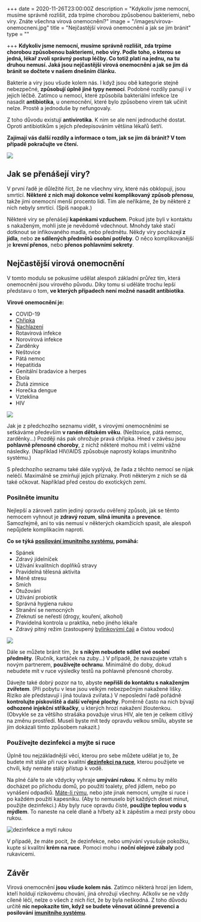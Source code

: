 +++
date = 2020-11-26T23:00:00Z
description = "Kdykoliv jsme nemocní, musíme správně rozlišit, zda trpíme chorobou způsobenou bakteriemi, nebo viry. Znáte všechna virová onemocnění?"
image = "/images/virova-onemocneni.jpg"
title = "Nejčastější virová onemocnění a jak se jim bránit"
type = ""

+++
**Kdykoliv jsme nemocní, musíme správně rozlišit, zda trpíme chorobou způsobenou bakteriemi, nebo viry. Podle toho, o kterou se jedná, lékař zvolí správný postup léčby. Co totiž platí na jednu, na tu druhou nemusí. Jaká jsou nejčastější virová onemocnění a jak se jim dá bránit se dočtete v našem dnešním článku.**

Bakterie a viry jsou všude kolem nás. I když jsou obě kategorie stejně nebezpečné, **způsobují úplně jiné typy nemocí**. Podobné rozdíly panují i v jejich léčbě. Zatímco u nemocí, které způsobila bakteriální infekce lze nasadit **antibiotika**, u onemocnění, které bylo způsobeno virem tak učinit nelze. Prostě a jednoduše by nefungovaly.

Z toho důvodu existují **antivirotika**. K nim se ale není jednoduché dostat. Oproti antibiotikům s jejich předepisováním většina lékařů šetří.

**Zajímají vás další rozdíly a informace o tom, jak se jim dá bránit? V tom případě pokračujte ve čtení.**

![](/images/jak-se-prenaseji-viry.jpg)

## Jak se přenášejí viry?

V první řadě je důležité říct, že ne všechny viry, které nás obklopují, jsou smrtící. **Některé z nich mají dokonce velmi komplikovaný způsob přenosu**, takže jimi onemocní menší procento lidí. Tím ale neříkáme, že by některé z nich nebyly smrtící. (Spíš naopak.)

Některé viry se přenášejí **kapénkami vzduchem**. Pokud jste byli v kontaktu s nakaženým, mohli jste je nevědomě vdechnout. Mnohdy také stačí dotknout se infikovaného madla, nebo předmětu. Někdy viry pocházej**í z jídla**, nebo **ze sdílených předmětů osobní potřeby**. O něco komplikovanější je **krevní přenos**, nebo **přenos pohlavními sekrety**.

## Nejčastější virová onemocnění

V tomto modulu se pokusíme udělat alespoň základní průřez tím, která onemocnění jsou virového původu. Díky tomu si uděláte trochu lepší představu o tom, **ve kterých případech není možné nasadit antibiotika**.

**Virové onemocnění je:**

* COVID-19
* [Chřipka]()
* [Nachlazení](https://www.oslabenaimunita.cz/blog/caj-na-nachlazeni-jak-ho-pripravit-a-ktery-pomuze/)
* Rotavirová infekce
* Norovirová infekce
* Zarděnky
* Neštovice
* Pátá nemoc
* Hepatitida
* Genitální bradavice a herpes
* Ebola
* Žlutá zimnice
* Horečka dengue
* Vzteklina
* HIV

![](/images/nejcastejsi-virova-onemocneni.jpg)

Jak je z předchozího seznamu vidět, s virovými onemocněními se setkáváme především **v raném dětském věku**. (Neštovice, pátá nemoc, zarděnky…) Později nás pak ohrožuje pravá chřipka. Hned v závěsu jsou **pohlavně přenosné choroby**, z nichž některé mohou mít i velmi vážné následky. (Například HIV/AIDS způsobuje naprostý kolaps imunitního systému.)

S předchozího seznamu také dále vyplývá, že řada z těchto nemocí se nijak neléčí. Maximálně se zmírňují jejich příznaky. Proti některým z nich se dá také očkovat. Například před cestou do exotických zemí.

### Posilněte imunitu

Nejlepší a zároveň zatím jediný opravdu ověřený způsob, jak se těmto nemocem vyhnout je **zdravý rozum**, **silná imunita** a **prevence**. Samozřejmě, ani to vás nemusí v některých okamžicích spasit, ale alespoň nepůjdete komplikacím naproti.

**Co se týká** [**posilování imunitního systému**](https://www.oslabenaimunita.cz/5-ucinnych-tipu-na-posileni-imunity/)**, pomáhá:**

* Spánek
* Zdravý jídelníček
* Užívání kvalitních doplňků stravy
* Pravidelná tělesná aktivita
* Méně stresu
* Smích
* Otužování
* Užívání probiotik
* Správná hygiena rukou
* Stranění se nemocných
* Zřeknutí se neřestí (drogy, kouření, alkohol)
* Pravidelná kontrola u praktika, nebo jiného lékaře
* Zdravý pitný režim (zastoupený [bylinkovými čaji](https://www.oslabenaimunita.cz/4-nejucinnejsi-bylinky-na-podporu-imunity/) a čistou vodou)

![](/images/posilujte-imunitu.jpg)

Dále se můžete bránit tím, že **s nikým nebudete sdílet své osobní předměty**. (Ručník, kartáček na zuby…) V případě, že navazujete vztah s novým partnerem, **používejte ochranu**. Minimálně do doby, dokud nebudete mít v ruce výsledky testů na pohlavně přenosné choroby.

Dávejte také dobrý pozor na to, abyste **nepřišli do kontaktu s nakaženým zvířetem**. (Při pobytu v lese jsou velkým nebezpečným nakažené lišky. Riziko ale představují i jiná toulavá zvířata.) V neposlední řadě pořádně **kontrolujte pískoviště a další veřejné plochy**. Poměrně často na nich bývají **odhozené injekční stříkačky**, u kterých hrozí nakažení žloutenkou. (Obvykle se za většího strašáka považuje virus HIV, ale ten je celkem citlivý na změnu prostředí. Museli byste mít tedy opravdu velkou smůlu, abyste se jím dokázali tímto způsobem nakazit.)

### Používejte dezinfekci a myjte si ruce

Úplně tou nejzákladnější věcí, kterou pro sebe můžete udělat je to, že budete mít stále při ruce kvalitní [**dezinfekci na ruce**](https://www.oslabenaimunita.cz/blog/dezinfekce-rukou-vite-jak-ji-spravne-pouzivat/), kterou použijete ve chvíli, kdy nemáte stálý přístup k vodě.

Na plné čáře to ale vždycky vyhraje **umývání rukou**. K němu by mělo docházet po příchodu domů, po použití toalety, před jídlem, nebo po vynášení odpadků. [Máte-li rýmu](https://www.oslabenaimunita.cz/blog/vite-jak-se-zbavit-rymy-vyzkousejte-tyto-3-tipy/), nebo jste jinak nemocní, umyjte si ruce i po každém použití kapesníku. (Aby to nemuselo být každých deset minut, použijte dezinfekci.) Aby byly ruce opravdu čisté, **použijte teplou vodu s mýdlem**. To naneste na celé dlaně a hřbety až k zápěstím a mezi prsty obou rukou.

![dezinfekce a mytí rukou](/images/dezinfekce-a-myti-rukou.jpg)

V případě, že máte pocit, že dezinfekce, nebo umývání vysušuje pokožku, kupte si kvalitní **krém na ruce**. Pomoci mohu i **noční olejové zábaly** pod rukavicemi.

## Závěr

Virová onemocnění **jsou všude kolem nás**. Zatímco některá hrozí jen lidem, kteří holdují rizikovému chování, jiná ohrožují všechny. Ačkoliv se ne vždy cíleně léčí, nelze o všech z nich říct, že by byla neškodná. Z toho důvodu určitě **nic nepokazíte tím, když se budete věnovat účinné prevenci a posilování** [**imunitního systému**](https://www.oslabenaimunita.cz/imunitni-system-vite-jak-funguje/).
